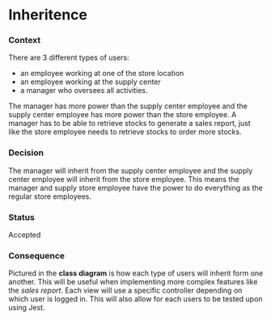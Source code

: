 # Inheritence

### Context
There are 3 different types of users: 
- an employee working at one of the store location 
- an employee working at the supply center
-  a manager who oversees all activities.

The manager has more power than the supply center employee and the supply center employee has more power than the store employee. A manager has to be able to retrieve stocks to generate a sales report, just like the store employee needs to retrieve stocks to order more stocks. 

### Decision
The manager will inherit from the supply center employee and the supply center employee will inherit from the store employee. This means the manager and supply store employee have the power to do everything as the regular store employees. 


### Status
Accepted

### Consequence
Pictured in the **class diagram** is how each type of users will inherit form one another. This will be useful when implementing more complex features like the *sales report*. Each view will use a specific controller depending on which user is logged in. This will also allow for each users to be tested upon using Jest.